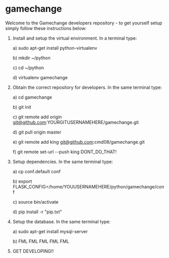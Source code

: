 gamechange
==========

Welcome to the Gamechange developers repository - to get yourself setup simply follow these instructions below:

1) Install and setup the virtual environment. In a terminal type:
	
	a) sudo apt-get install python-virtualenv

	b) mkdir ~/python

	c) cd ~/python

	d) virtualenv gamechange

2) Obtain the correct repository for developers. In the same terminal type:
	
	a) cd gamechange

	b) git init

	c) git remote add origin git@github.com:YOURGITUSERNAMEHERE/gamechange.git

	d) git pull origin master

	e) git remote add king git@github.com:cmd08/gamechange.git

	f) git remote set-url --push king DONT_DO_THAT!

3) Setup dependencies. In the same terminal type:
	
	a) cp conf.default conf

	b) export FLASK_CONFIG=/home/YOUUSERNAMEHERE/python/gamechange/conf

	c) source bin/activate

	d) pip install -r "pip.txt"

4) Setup the database. In the same terminal type:
	
	a) sudo apt-get install mysql-server

	b) FML FML FML FML FML

5) GET DEVELOPING!!